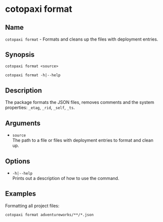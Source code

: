 # cotopaxi format

<p />

## Name

<p />

`cotopaxi format` - Formats and cleans up the files with deployment entries.

<p />

## Synopsis

<p />

```txt
cotopaxi format <source>

cotopaxi format -h|--help
```

<p />

## Description

<p />

The package formats the JSON files, removes comments and the system properties: `_etag`, `_rid`, `_self`, `_ts`.

<p />

## Arguments

<p />

- `source`  
The path to a file or files with deployment entries to format and clean up.

<p />

## Options

<p />

- `-h|--help`  
Prints out a description of how to use the command.

<p />

## Examples

<p />

Formatting all project files:

<p />

```txt
cotopaxi format adventureworks/**/*.json
```
